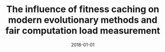 ---
# Documentation: https://wowchemy.com/docs/managing-content/

title: The influence of fitness caching on modern evolutionary methods and fair computation
  load measurement
subtitle: ''
summary: ''
authors:
- Michał W. Przewoźniczek
- Marcin M. Komarnicki
tags: []
categories: []
date: '2018-01-01'
lastmod: 2022-10-07T05:07:04Z
featured: false
draft: false

# Featured image
# To use, add an image named `featured.jpg/png` to your page's folder.
# Focal points: Smart, Center, TopLeft, Top, TopRight, Left, Right, BottomLeft, Bottom, BottomRight.
image:
  caption: ''
  focal_point: ''
  preview_only: false

# Projects (optional).
#   Associate this post with one or more of your projects.
#   Simply enter your project's folder or file name without extension.
#   E.g. `projects = ["internal-project"]` references `content/project/deep-learning/index.md`.
#   Otherwise, set `projects = []`.
projects: []
publishDate: '2022-10-07T05:07:03.649181Z'
publication_types:
- '1'
abstract: ''
publication: "*GECCO '18 : Proceedings of the Genetic and Evolutionary Computation\
  \ Conference Companion, Kyoto, Japan, July 15-19, 2018.*"
doi: 10.1145/3205651.3205788
---